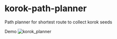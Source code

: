 # korok-path-planner
Path planner for shortest route to collect korok seeds

Demo
![korok_planner](https://user-images.githubusercontent.com/34557831/120221697-c2f83100-c236-11eb-9acb-7777a750c06d.gif)

